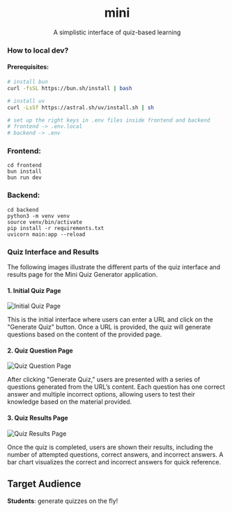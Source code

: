 <div align="center">

# mini

A simplistic interface of quiz-based learning
</div>

### How to local dev?

#### Prerequisites:
```bash
# install bun
curl -fsSL https://bun.sh/install | bash

# install uv
curl -LsSf https://astral.sh/uv/install.sh | sh

# set up the right keys in .env files inside frontend and backend
# frontend -> .env.local
# backend -> .env
```


### Frontend:
```
cd frontend  
bun install  
bun run dev  
```
### Backend:
```
cd backend  
python3 -m venv venv  
source venv/bin/activate  
pip install -r requirements.txt  
uvicorn main:app --reload  
```

### Quiz Interface and Results

The following images illustrate the different parts of the quiz interface and results page for the Mini Quiz Generator application.

#### 1. Initial Quiz Page
![Initial Quiz Page](/Screenshot_from_2024-10-31_19-07-45.png)

This is the initial interface where users can enter a URL and click on the "Generate Quiz" button. Once a URL is provided, the quiz will generate questions based on the content of the provided page.

#### 2. Quiz Question Page
![Quiz Question Page](/Screenshot_from_2024-10-31_19-10-56.png)

After clicking "Generate Quiz," users are presented with a series of questions generated from the URL’s content. Each question has one correct answer and multiple incorrect options, allowing users to test their knowledge based on the material provided.

#### 3. Quiz Results Page
![Quiz Results Page](/Screenshot_from_2024-10-31_19-13-42.png)

Once the quiz is completed, users are shown their results, including the number of attempted questions, correct answers, and incorrect answers. A bar chart visualizes the correct and incorrect answers for quick reference.


## Target Audience
**Students**: generate quizzes on the fly!

